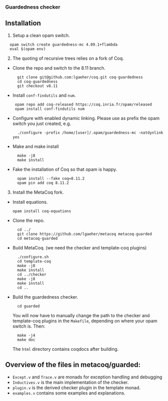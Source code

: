 
### Guardedness checker

## Installation 

1. Setup a clean opam switch.
  ```
    opam switch create guardedness-mc 4.09.1+flambda 
    eval $(opam env)
  ```

2. The quoting of recursive trees relies on a fork of Coq.

  * Clone the repo and switch to the 8.11 branch.
    ```
      git clone git@github.com:lgaeher/coq.git coq-guardedness 
      cd coq-guardedness
      git checkout v8.11 
    ```
  * Install `conf-findutils` and `num`.
    ```
     opam repo add coq-released https://coq.inria.fr/opam/released   
     opam install conf-findutils num 
    ```

  * 
    Configure with enabled dynamic linking. Please use as prefix the opam switch you just created, e.g.
    ```
      ./configure -prefix /home/[user]/.opam/guardedness-mc -natdynlink yes
    ```

  * Make and make install
    ```
      make -j8
      make install
    ```

  * Fake the installation of Coq so that opam is happy.
    ```
      opam install --fake coq=8.11.2
      opam pin add coq 8.11.2
    ```

3. Install the MetaCoq fork.
  * Install equations.
      ```
      opam install coq-equations 
      ```
  
  * Clone the repo.
      ```
        cd ../
        git clone https://github.com/lgaeher/metacoq metacoq-guarded
        cd metacoq-guarded
      ```
  
  * Build MetaCoq. (we need the checker and template-coq plugins)
    ```
      ./configure.sh
      cd template-coq
      make -j8
      make install
      cd ../checker
      make -j8
      make install
      cd ..
    ```

  * Build the guardedness checker. 
    ``` 
      cd guarded
    ```
  
    You will now have to manually change the path to the checker and template-coq plugins in the `Makefile`, depending on where your opam switch is.
    Then:
    ```
      make -j4
      make doc
    ```

    The `html` directory contains coqdocs after building.

## Overview of the files in metacoq/guarded:
* `Except.v` and `Trace.v` are monads for exception handling and debugging
* `Inductives.v` is the main implementation of the checker.
* `plugin.v` is the derived checker plugin in the template monad.
* `examples.v` contains some examples and explanations.
